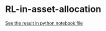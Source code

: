 # RL-in-asset-allocation

[See the result in python notebook file](https://github.com/zhongziyu/RL-in-asset-allocation/blob/main/RL-in-asset-allocation.ipynb)
